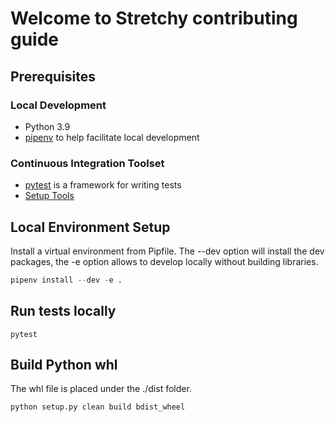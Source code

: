 # Welcome to Stretchy contributing guide

## Prerequisites

### Local Development

 * Python 3.9
 * [pipenv](https://pipenv.pypa.io/en/latest/) to help facilitate local development 

### Continuous Integration Toolset
 
 * [pytest](https://docs.pytest.org/) is a framework for writing tests
 * [Setup Tools](https://setuptools.pypa.io/en/latest)

## Local Environment Setup

Install a virtual environment from Pipfile.  The --dev option will install the dev packages, the -e option allows to develop locally without building libraries. 

```python
pipenv install --dev -e .
```

## Run tests locally

```
pytest
```

## Build Python whl

The whl file is placed under the ./dist folder.

```python
python setup.py clean build bdist_wheel
```
